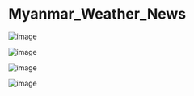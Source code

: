 # Myanmar_Weather_News

![image](https://github.com/user-attachments/assets/8380a83e-a80d-4ecc-bdbb-0a967a650856)

![image](https://github.com/user-attachments/assets/f144c74b-c96d-4e3c-97c5-79a8a7d2d8cc)

![image](https://github.com/user-attachments/assets/9e997b5f-94b8-425e-8988-4a00e8f627a5)

![image](https://github.com/user-attachments/assets/0a03fafc-2095-4f19-b4a4-f009b4077fab)
